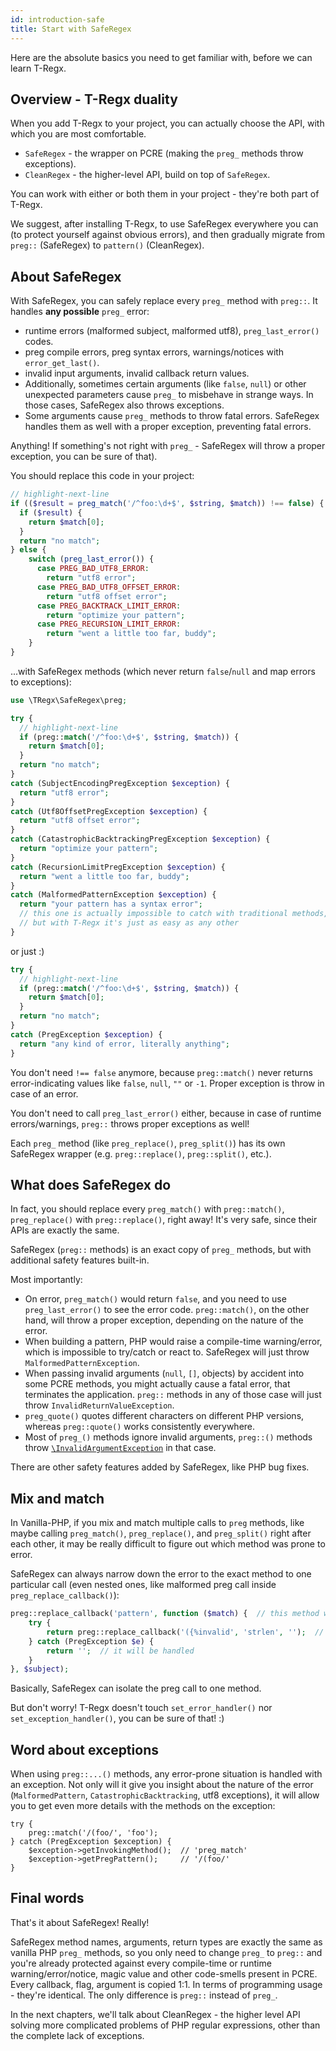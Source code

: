 ```yaml
---
id: introduction-safe
title: Start with SafeRegex
---
```


Here are the absolute basics you need to get familiar with, before we can learn T-Regx.

## Overview - T-Regx duality

When you add T-Regx to your project, you can actually choose the API, with which you are most comfortable.

 - `SafeRegex` - the wrapper on PCRE (making the `preg_` methods throw exceptions).
 - `CleanRegex` - the higher-level API, build on top of `SafeRegex`.

You can work with either or both them in your project - they're both part of T-Regx.

We suggest, after installing T-Regx, to use SafeRegex everywhere you can (to protect yourself against obvious errors), 
and then gradually migrate from `preg::` (SafeRegex) to `pattern()` (CleanRegex).

## About SafeRegex

With SafeRegex, you can safely replace every `preg_` method with `preg::`. It handles **any possible** `preg_` 
error:
 - runtime errors (malformed subject, malformed utf8), `preg_last_error()` codes.
 - preg compile errors, preg syntax errors, warnings/notices with `error_get_last()`.
 - invalid input arguments, invalid callback return values.
 - Additionally, sometimes certain arguments  (like `false`, `null`) or other unexpected parameters cause `preg_` to misbehave in strange ways. In those cases, SafeRegex also throws exceptions. 
 - Some arguments cause `preg_` methods to throw fatal errors. SafeRegex handles them as well with a proper exception,
   preventing fatal errors.

Anything! If something's not right with `preg_` - SafeRegex will throw a proper exception, you can be sure of that). 

You should replace this code in your project:

```php
// highlight-next-line
if (($result = preg_match('/^foo:\d+$', $string, $match)) !== false) {
  if ($result) {
    return $match[0];
  }
  return "no match";
} else {
    switch (preg_last_error()) {
      case PREG_BAD_UTF8_ERROR:
        return "utf8 error";
      case PREG_BAD_UTF8_OFFSET_ERROR:
        return "utf8 offset error";
      case PREG_BACKTRACK_LIMIT_ERROR:
        return "optimize your pattern";
      case PREG_RECURSION_LIMIT_ERROR:
        return "went a little too far, buddy";
    }   
}
```

...with SafeRegex methods (which never return `false`/`null` and map errors to exceptions):

```php
use \TRegx\SafeRegex\preg;

try {
  // highlight-next-line
  if (preg::match('/^foo:\d+$', $string, $match)) {
    return $match[0];
  }
  return "no match";
} 
catch (SubjectEncodingPregException $exception) {
  return "utf8 error";
}
catch (Utf8OffsetPregException $exception) {
  return "utf8 offset error";
}
catch (CatastrophicBacktrackingPregException $exception) {
  return "optimize your pattern";
}
catch (RecursionLimitPregException $exception) {
  return "went a little too far, buddy";
}
catch (MalformedPatternException $exception) {
  return "your pattern has a syntax error";
  // this one is actually impossible to catch with traditional methods,
  // but with T-Regx it's just as easy as any other 
}
```

or just :)

```php
try {
  // highlight-next-line
  if (preg::match('/^foo:\d+$', $string, $match)) {
    return $match[0];
  }
  return "no match";
} 
catch (PregException $exception) {
  return "any kind of error, literally anything";
}
```

You don't need `!== false` anymore, because `preg::match()` never returns error-indicating values like 
`false`, `null`, `""` or `-1`. Proper exception is throw in case of an error.

You don't need to call `preg_last_error()` either, because in case of runtime errors/warnings, `preg::` throws
proper exceptions as well!

Each `preg_` method (like `preg_replace()`, `preg_split()`) has its own SafeRegex wrapper (e.g. `preg::replace()`, `preg::split()`, etc.).

## What does SafeRegex do

In fact, you should replace every `preg_match()` with `preg::match()`, `preg_replace()` 
with `preg::replace()`, right away! It's very safe, since their APIs are exactly the same.

SafeRegex (`preg::` methods) is an exact copy of `preg_` methods, but with additional safety features built-in.

Most importantly:
 - On error, `preg_match()` would return `false`, and you need to use `preg_last_error()` to see the error code.
   `preg::match()`, on the other hand, will throw a proper exception, depending on the nature of the error.
 - When building a pattern, PHP would raise a compile-time warning/error, which is impossible to try/catch or react to.
   SafeRegex will just throw `MalformedPatternException`.
 - When passing invalid arguments (`null`, `[]`, objects) by accident into some PCRE methods, you might actually
   cause a fatal error, that terminates the application. `preg::` methods in any of those case will just throw
   `InvalidReturnValueException`.
 - `preg_quote()` quotes different characters on different PHP versions, whereas `preg::quote()` works consistently everywhere.
 - Most of `preg_()` methods ignore invalid arguments, `preg::()` methods throw [`\InvalidArgumentException`] in that case.

There are other safety features added by SafeRegex, like PHP bug fixes.

## Mix and match

In Vanilla-PHP, if you mix and match multiple calls to `preg` methods, like maybe calling `preg_match()`, 
`preg_replace()`, and `preg_split()` right after each other, it may be really difficult to figure out 
which method was prone to error. 

SafeRegex can always narrow down the error to the exact method to one particular call (even nested ones, 
like malformed preg call inside `preg_replace_callback()`):

```php
preg::replace_callback('pattern', function ($match) {  // this method won't throw exception
    try {
        return preg::replace_callback('({%invalid', 'strlen', '');  // this will throw exception
    } catch (PregException $e) {
        return '';  // it will be handled
    }
}, $subject); 
```

Basically, SafeRegex can isolate the preg call to one method. 

But don't worry! T-Regx doesn't touch `set_error_handler()` nor `set_exception_handler()`, you can be sure of that! :)

## Word about exceptions

When using `preg::...()` methods, any error-prone situation is handled with an exception. Not only will it
give you insight about the nature of the error (`MalformedPattern`, `CatastrophicBacktracking`, utf8 exceptions),
it will allow you to get even more details with the methods on the exception:

```
try {
    preg::match('/(foo/', 'foo');
} catch (PregException $exception) {
    $exception->getInvokingMethod();  // 'preg_match'
    $exception->getPregPattern();     // '/(foo/' 
}
```

## Final words

That's it about SafeRegex! Really!

SafeRegex method names, arguments, return types are exactly the same as vanilla PHP `preg_` methods, so you only 
need to change `preg_` to `preg::` and you're already protected against every compile-time or runtime warning/error/notice, magic value and other code-smells
present in PCRE. Every callback, flag, argument is copied 1:1. In terms of programming usage - they're identical. The
only difference is `preg::` instead of `preg_`.

In the next chapters, we'll talk about CleanRegex - the higher level API solving more complicated problems of 
PHP regular expressions, other than the complete lack of exceptions.

[`\InvalidArgumentException`]: https://www.php.net/manual/en/class.invalidargumentexception.php
